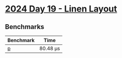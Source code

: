 # [2024 Day 19 - Linen Layout](https://adventofcode.com/2024/day/19)

## Benchmarks

<!-- BEGIN benches -->
| Benchmark            | Time      |
| -------------------- | --------- |
| [p](./src/lib.rs#L4) | 80.48 µs |

<!-- END benches -->
<!-- BEGIN other_benches -->

<!-- END other_benches -->
